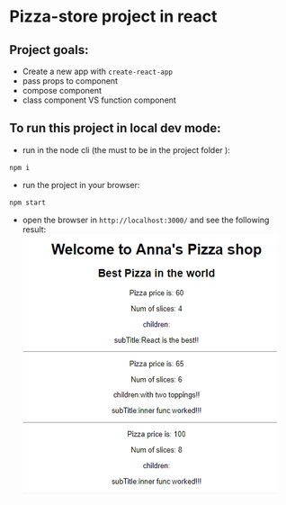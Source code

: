 # Pizza-store project in react

## Project goals:
* Create a new app with `create-react-app`
* pass props to component
* compose component
* class component VS function component

## To run this project in local dev mode:
* run in the node cli (the must to be in the project folder ):
```bash
npm i
```

* run the project in your browser:
```bash
npm start
```

* open the browser in `http://localhost:3000/` and see the following result:
![picture](screenshot.png)


